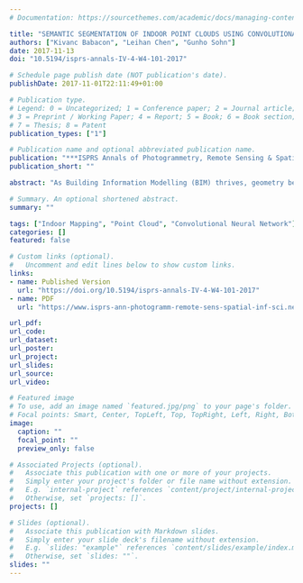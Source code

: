 ```yaml
---
# Documentation: https://sourcethemes.com/academic/docs/managing-content/

title: "SEMANTIC SEGMENTATION OF INDOOR POINT CLOUDS USING CONVOLUTIONAL NEURAL NETWORK"
authors: ["Kivanc Babacon", "Leihan Chen", "Gunho Sohn"]
date: 2017-11-13
doi: "10.5194/isprs-annals-IV-4-W4-101-2017"

# Schedule page publish date (NOT publication's date).
publishDate: 2017-11-01T22:11:49+01:00

# Publication type.
# Legend: 0 = Uncategorized; 1 = Conference paper; 2 = Journal article;
# 3 = Preprint / Working Paper; 4 = Report; 5 = Book; 6 = Book section;
# 7 = Thesis; 8 = Patent
publication_types: ["1"]

# Publication name and optional abbreviated publication name.
publication: "***ISPRS Annals of Photogrammetry, Remote Sensing & Spatial Information Sciences***, 4., pp. 101-108"
publication_short: ""

abstract: "As Building Information Modelling (BIM) thrives, geometry becomes no longer sufficient; an ever increasing variety of semantic information is needed to express an indoor model adequately. On the other hand, for the existing buildings, automatically generating semantically enriched BIM from point cloud data is in its infancy. The previous research to enhance the semantic content rely on frameworks in which some specific rules and/or features that are hand coded by specialists. These methods immanently lack generalization and easily break in different circumstances. On this account, a generalized framework is urgently needed to automatically and accurately generate semantic information. Therefore we propose to employ deep learning techniques for the semantic segmentation of point clouds into meaningful parts. More specifically, we build a volumetric data representation in order to efficiently generate the high number of training samples needed to initiate a convolutional neural network architecture. The feedforward propagation is used in such a way to perform the classification in voxel level for achieving semantic segmentation. The method is tested both for a mobile laser scanner point cloud, and a larger scale synthetically generated data. We also demonstrate a case study, in which our method can be effectively used to leverage the extraction of planar surfaces in challenging cluttered indoor environments."

# Summary. An optional shortened abstract.
summary: ""

tags: ["Indoor Mapping", "Point Cloud", "Convolutional Neural Network"]
categories: []
featured: false

# Custom links (optional).
#   Uncomment and edit lines below to show custom links.
links:
- name: Published Version
  url: "https://doi.org/10.5194/isprs-annals-IV-4-W4-101-2017"
- name: PDF
  url: "https://www.isprs-ann-photogramm-remote-sens-spatial-inf-sci.net/IV-4-W4/101/2017/isprs-annals-IV-4-W4-101-2017.pdf"

url_pdf:
url_code:
url_dataset:
url_poster:
url_project:
url_slides:
url_source:
url_video:

# Featured image
# To use, add an image named `featured.jpg/png` to your page's folder.
# Focal points: Smart, Center, TopLeft, Top, TopRight, Left, Right, BottomLeft, Bottom, BottomRight.
image:
  caption: ""
  focal_point: ""
  preview_only: false

# Associated Projects (optional).
#   Associate this publication with one or more of your projects.
#   Simply enter your project's folder or file name without extension.
#   E.g. `internal-project` references `content/project/internal-project/index.md`.
#   Otherwise, set `projects: []`.
projects: []

# Slides (optional).
#   Associate this publication with Markdown slides.
#   Simply enter your slide deck's filename without extension.
#   E.g. `slides: "example"` references `content/slides/example/index.md`.
#   Otherwise, set `slides: ""`.
slides: ""
---
```


